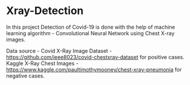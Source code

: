 # Xray-Detection
In this project Detection of Covid-19 is done with the help of machine learning algorithm - Convolutional Neural Network using Chest X-ray images.

Data source - Covid X-Ray Image Dataset - https://github.com/ieee8023/covid-chestxray-dataset for positive cases.
               Kaggle X-Ray Chest Images - https://www.kaggle.com/paultimothymooney/chest-xray-pneumonia for negative cases.
